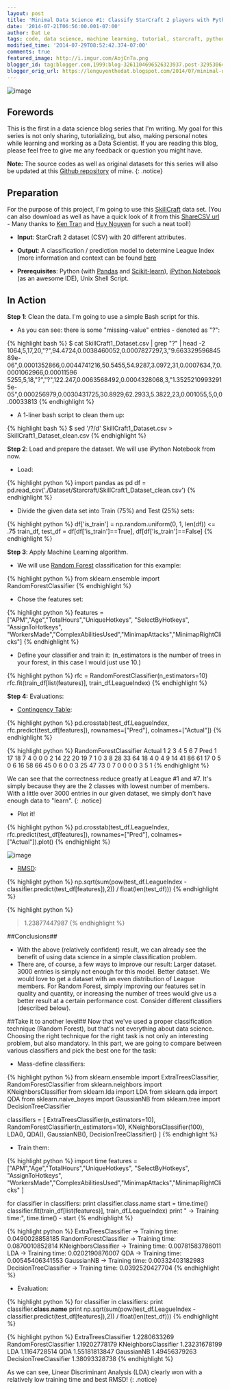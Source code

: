 ```yaml
---
layout: post
title: 'Minimal Data Science #1: Classify StarCraft 2 players with Python Pandas and Scikit-learn'
date: '2014-07-21T06:56:00.001-07:00'
author: Dat Le
tags: code, data science, machine learning, tutorial, starcraft, python, pandas, scikit
modified_time: '2014-07-29T08:52:42.374-07:00'
comments: true
featured_image: http://i.imgur.com/AojCn7a.png
blogger_id: tag:blogger.com,1999:blog-3261104696526323937.post-3295306444867294091
blogger_orig_url: https://lenguyenthedat.blogspot.com/2014/07/minimal-data-science-1-analyze.html
---
```


![image](http://i.imgur.com/AojCn7a.png)

## Forewords
This is the first in a data science blog series that I'm writing. My goal for this series is not only sharing, tutorializing, but also, making personal notes while learning and working as a Data Scientist. If you are reading this blog, please feel free to give me any feedback or question you might have.

**Note:** The source codes as well as original datasets for this series will also be updated at this [Github repository](https://github.com/lenguyenthedat/minimal-datascience) of mine.
{: .notice}

## Preparation
For the purpose of this project, I'm going to use this [SkillCraft](http://archive.ics.uci.edu/ml/datasets/SkillCraft1+Master+Table+Dataset) data set. (You can also download as well as have a quick look of it from this [ShareCSV url](http://www.sharecsv.com/s/dd4eadbc6e0632dc820b0c017d82aa80/SkillCraft1_Dataset.csv) - Many thanks to [Ken Tran](https://github.com/kentran) and [Huy Nguyen](https://github.com/nvquanghuy) for such a neat tool!)

- **Input**: StarCraft 2 dataset (CSV) with 20 different attributes.

- **Output**: A classification / prediction model to determine League Index (more information and context can be found [here](http://wiki.teamliquid.net/starcraft2/Battle.net_Leagues)

- **Prerequisites**: Python (with [Pandas](http://pandas.pydata.org) and [Scikit-learn](http://scikit-learn.org)), [iPython Notebook](http://ipython.org/notebook.html) (as an awesome IDE), Unix Shell Script.

## In Action
**Step 1**: Clean the data. I'm going to use a simple Bash script for this.

* As you can see: there is some "missing-value" entries - denoted as "?":

{% highlight bash %}
$ cat SkillCraft1_Dataset.csv | grep "?" | head -2
1064,5,17,20,"?",94.4724,0.0038460052,0.0007827297,3,"9.66332959684589e-06",0.0001352866,0.0044741216,50.5455,54.9287,3.0972,31,0.0007634,7,0.0001062966,0.00011596
5255,5,18,"?","?",122.247,0.0063568492,0.0004328068,3,"1.35252109932915e-05",0.000256979,0.0030431725,30.8929,62.2933,5.3822,23,0.001055,5,0,0.00033813
{% endhighlight %}

* A 1-liner bash script to clean them up:

{% highlight bash %}
$ sed '/?/d' SkillCraft1_Dataset.csv > SkillCraft1_Dataset_clean.csv
{% endhighlight %}

**Step 2**: Load and prepare the dataset. We will use iPython Notebook from now.

* Load:

{% highlight python %}
import pandas as pd
df = pd.read_csv('./Dataset/Starcraft/SkillCraft1_Dataset_clean.csv')
{% endhighlight %}

* Divide the given data set into Train (75%) and Test (25%) sets:

{% highlight python %}
df['is_train'] = np.random.uniform(0, 1, len(df)) <= .75
train_df, test_df = df[df['is_train']==True], df[df['is_train']==False]
{% endhighlight %}

**Step 3**: Apply Machine Learning algorithm.

* We will use [Random Forest](http://en.wikipedia.org/wiki/Random_forest) classification for this example:

{% highlight python %}
from sklearn.ensemble import RandomForestClassifier
{% endhighlight %}

* Chose the features set:

{% highlight python %}
features = ["APM","Age","TotalHours","UniqueHotkeys", "SelectByHotkeys", "AssignToHotkeys", "WorkersMade","ComplexAbilitiesUsed","MinimapAttacks","MinimapRightClicks"]
{% endhighlight %}

* Define your classifier and train it:
(n_estimators is the number of trees in your forest, in this case I would just use 10.)

{% highlight python %}
rfc = RandomForestClassifier(n_estimators=10)
rfc.fit(train_df[list(features)], train_df.LeagueIndex)
{% endhighlight %}


**Step 4:** Evaluations:

* [Contingency Table](http://en.wikipedia.org/wiki/Contingency_table):

{% highlight python %}
pd.crosstab(test_df.LeagueIndex, rfc.predict(test_df[features]), rownames=["Pred"], colnames=["Actual"])
{% endhighlight %}

{% highlight python %}
RandomForestClassifier
Actual   1   2   3   4   5   6  7
Pred
1       17  18   7   4   0   0  0
2       14  22  20  19   7   1  0
3        8  28  33  64  18   4  0
4        9  14  41  86  61  17  0
5        0   6  16  58  66  45  0
6        0   0   3  25  47  73  0
7        0   0   0   0   3   5  1
{% endhighlight %}

We can see that the correctness reduce greatly at League #1 and #7. It's simply because they are the 2 classes with lowest number of members.
With a little over 3000 entries in our given dataset, we simply don't have enough data to "learn".
{: .notice}


* Plot it!

{% highlight python %}
pd.crosstab(test_df.LeagueIndex, rfc.predict(test_df[features]), rownames=["Pred"], colnames=["Actual"]).plot()
{% endhighlight %}

![image](http://1.bp.blogspot.com/-sqr28hLbjts/U80Z7iiC2_I/AAAAAAAADIs/TZwtf5du418/s1600/Screen+Shot+2014-07-21+at+21.47.09.png)

* [RMSD](http://en.wikipedia.org/wiki/Root-mean-square_deviation):

{% highlight python %}
np.sqrt(sum(pow(test_df.LeagueIndex - classifier.predict(test_df[features]),2)) / float(len(test_df)))
{% endhighlight %}

{% highlight python %}
>1.23877447987
{% endhighlight %}

##Conclusions##
- With the above (relatively confident) result, we can already see the benefit of using data science in a simple classification problem.
- There are, of course, a few ways to improve our result:
Larger dataset. 3000 entries is simply not enough for this model.
Better dataset. We would love to get a dataset with an even distribution of League members.
For Random Forest, simply improving our features set in quality and quantity, or increasing the number of trees would give us a better result at a certain performance cost.
Consider different classifiers (described below).


##Take it to another level##
Now that we've used a proper classification technique (Random Forest), but that's not everything about data science. Choosing the right technique for the right task is not only an interesting problem, but also mandatory.
In this part, we are going to compare between various classifiers and pick the best one for the task:

- Mass-define classifiers:

{% highlight python %}
from sklearn.ensemble import ExtraTreesClassifier, RandomForestClassifier
from sklearn.neighbors import KNeighborsClassifier
from sklearn.lda import LDA
from sklearn.qda import QDA
from sklearn.naive_bayes import GaussianNB
from sklearn.tree import DecisionTreeClassifier

classifiers = [
    ExtraTreesClassifier(n_estimators=10),
    RandomForestClassifier(n_estimators=10),
    KNeighborsClassifier(100),
    LDA(),
    QDA(),
    GaussianNB(),
    DecisionTreeClassifier()
]
{% endhighlight %}

- Train them:

{% highlight python %}
import time
features = ["APM","Age","TotalHours","UniqueHotkeys", "SelectByHotkeys", "AssignToHotkeys",
            "WorkersMade","ComplexAbilitiesUsed","MinimapAttacks","MinimapRightClicks" ]

for classifier in classifiers:
    print classifier.class.name
    start = time.time()
    classifier.fit(train_df[list(features)], train_df.LeagueIndex)
    print "  -> Training time:", time.time() - start
{% endhighlight %}


{% highlight python %}
ExtraTreesClassifier
  -> Training time: 0.0490028858185
RandomForestClassifier
  -> Training time: 0.0870010852814
KNeighborsClassifier
  -> Training time: 0.00781583786011
LDA
  -> Training time: 0.0202190876007
QDA
  -> Training time: 0.00545406341553
GaussianNB
  -> Training time: 0.00332403182983
DecisionTreeClassifier
  -> Training time: 0.0392520427704
{% endhighlight %}

- Evaluation:

{% highlight python %}
for classifier in classifiers:
    print classifier.__class__.__name__
    print np.sqrt(sum(pow(test_df.LeagueIndex - classifier.predict(test_df[features]),2)) / float(len(test_df)))
{% endhighlight %}

{% highlight python %}
ExtraTreesClassifier
1.2280633269
RandomForestClassifier
1.19202778179
KNeighborsClassifier
1.23231678199
LDA
1.1164728514
QDA
1.55181813847
GaussianNB
1.49456379263
DecisionTreeClassifier
1.38093328738
{% endhighlight %}

As we can see, Linear Discriminant Analysis (LDA) clearly won with a relatively low training time and best RMSD!
{: .notice}
